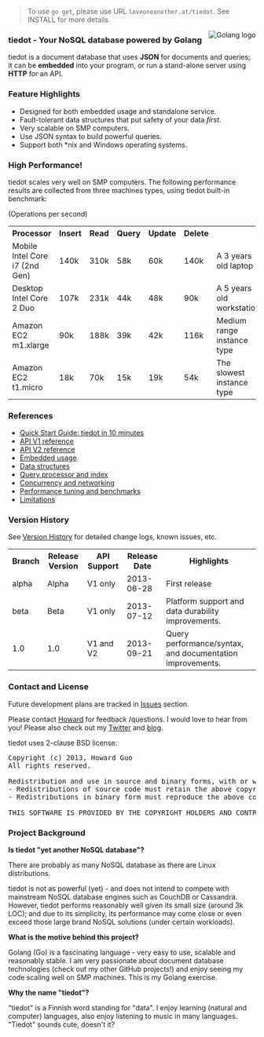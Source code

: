 > To use `go get`, please use URL `loveoneanother.at/tiedot`. See INSTALL for more details.

<img src="http://golang.org/doc/gopher/frontpage.png" alt="Golang logo" align="right"/>

### tiedot - Your NoSQL database powered by Golang

tiedot is a document database that uses __JSON__ for documents and queries; it can be __embedded__ into your program, or run a stand-alone server using __HTTP__ for an API.

### Feature Highlights

- Designed for both embedded usage and standalone service.
- Fault-tolerant data structures that put safety of your data *first*.
- Very scalable on SMP computers.
- Use JSON syntax to build powerful queries.
- Support both \*nix and Windows operating systems.

### High Performance!

tiedot scales very well on SMP computers. The following performance results are collected from three machines types, using tiedot built-in benchmark:

(Operations per second)
<table>
<tr>
  <th>Processor</th>
  <th>Insert</th>
  <th>Read</th>
  <th>Query</th>
  <th>Update</th>
  <th>Delete</th>
  <th></th>
</tr>
<tr>
  <td>Mobile Intel Core i7 (2nd Gen)</td>
  <td>140k</td>
  <td>310k</td>
  <td>58k</td>
  <td>60k</td>
  <td>140k</td>
  <td>A 3 years old laptop</td>
</tr>
<tr>
  <td>Desktop Intel Core 2 Duo</td>
  <td>107k</td>
  <td>231k</td>
  <td>44k</td>
  <td>48k</td>
  <td>90k</td>
  <td>A 5 years old workstation</td>
</tr>
<tr>
  <td>Amazon EC2 m1.xlarge</td>
  <td>90k</td>
  <td>188k</td>
  <td>39k</td>
  <td>42k</td>
  <td>116k</td>
  <td>Medium range instance type</td>
</tr>
<tr>
  <td>Amazon EC2 t1.micro</td>
  <td>18k</td>
  <td>70k</td> <td>15k</td>
  <td>19k</td>
  <td>54k</td>
  <td>The slowest instance type</td>
</tr>
</table>

### References

- [Quick Start Guide: tiedot in 10 minutes]
- [API V1 reference]
- [API V2 reference]
- [Embedded usage]
- [Data structures]
- [Query processor and index]
- [Concurrency and networking]
- [Performance tuning and benchmarks]
- [Limitations]

### Version History

See [Version History] for detailed change logs, known issues, etc.

<table>
<tr>
  <th>Branch</th>
  <th>Release Version</th>
  <th>API Support</th>
  <th>Release Date</th>
  <th>Highlights</th>
</tr>
<tr>
  <td>alpha</td>
  <td>Alpha</td>
  <td>V1 only</td>
  <td>2013-06-28</td>
  <td>First release</td>
</tr>
<tr>
  <td>beta</td>
  <td>Beta</td>
  <td>V1 only</td>
  <td>2013-07-12</td>
  <td>Platform support and data durability improvements.</td>
</tr>
<tr>
  <td>1.0</td>
  <td>1.0</td>
  <td>V1 and V2</td>
  <td>2013-09-21</td>
  <td>Query performance/syntax, and documentation improvements.</td>
</tr>
</table>

### Contact and License

Future development plans are tracked in [Issues] section.

Please contact [Howard] for feedback /questions. I would love to hear from you! Please also check out my [Twitter] and [blog].

tiedot uses 2-clause BSD license:
<pre>
Copyright (c) 2013, Howard Guo
All rights reserved.

Redistribution and use in source and binary forms, with or without modification, are permitted provided that the following conditions are met:
- Redistributions of source code must retain the above copyright notice, this list of conditions and the following disclaimer.
- Redistributions in binary form must reproduce the above copyright notice, this list of conditions and the following disclaimer in the documentation and/or other materials provided with the distribution.

THIS SOFTWARE IS PROVIDED BY THE COPYRIGHT HOLDERS AND CONTRIBUTORS "AS IS" AND ANY EXPRESS OR IMPLIED WARRANTIES, INCLUDING, BUT NOT LIMITED TO, THE IMPLIED WARRANTIES OF MERCHANTABILITY AND FITNESS FOR A PARTICULAR PURPOSE ARE DISCLAIMED. IN NO EVENT SHALL THE COPYRIGHT HOLDER OR CONTRIBUTORS BE LIABLE FOR ANY DIRECT, INDIRECT, INCIDENTAL, SPECIAL, EXEMPLARY, OR CONSEQUENTIAL DAMAGES (INCLUDING, BUT NOT LIMITED TO, PROCUREMENT OF SUBSTITUTE GOODS OR SERVICES; LOSS OF USE, DATA, OR PROFITS; OR BUSINESS INTERRUPTION) HOWEVER CAUSED AND ON ANY THEORY OF LIABILITY, WHETHER IN CONTRACT, STRICT LIABILITY, OR TORT (INCLUDING NEGLIGENCE OR OTHERWISE) ARISING IN ANY WAY OUT OF THE USE OF THIS SOFTWARE, EVEN IF ADVISED OF THE POSSIBILITY OF SUCH DAMAGE.
</pre>


### Project Background

__Is tiedot "yet another NoSQL database"?__

There are probably as many NoSQL database as there are Linux distributions.

tiedot is not as powerful (yet) - and does not intend to compete with mainstream NoSQL database engines such as CouchDB or Cassandra. However, tiedot performs reasonably well given its small size (around 3k LOC); and due to its simplicity, its performance may come close or even exceed those large brand NoSQL solutions (under certain workloads).

__What is the motive behind this project?__

Golang (Go) is a fascinating language - very easy to use, scalable and reasonably stable. I am very passionate about document database technologies (check out my other GitHub projects!) and enjoy seeing my code scaling well on SMP machines. This is my Golang exercise.

__Why the name "tiedot"?__

"tiedot" is a Finnish word standing for "data". I enjoy learning (natural and computer) languages, also enjoy listening to music in many languages. "Tiedot" sounds cute, doesn't it?

[Quick Start Guide: tiedot in 10 minutes]: https://github.com/HouzuoGuo/tiedot/wiki/Tutorial
[API V1 reference]: https://github.com/HouzuoGuo/tiedot/wiki/API-V1-Reference
[API V2 reference]: https://github.com/HouzuoGuo/tiedot/wiki/API-V2-Reference
[Version History]: https://github.com/HouzuoGuo/tiedot/wiki/Version-History
[Embedded usage]: https://github.com/HouzuoGuo/tiedot/wiki/Embedded-Usage
[Data structures]: https://github.com/HouzuoGuo/tiedot/wiki/Data-structures
[Query processor and index]: https://github.com/HouzuoGuo/tiedot/wiki/Query-processor-and-index
[Concurrency and networking]: https://github.com/HouzuoGuo/tiedot/wiki/Concurrency-and-networking
[Performance tuning and benchmarks]: https://github.com/HouzuoGuo/tiedot/wiki/Performance-tuning-and-benchmarks
[Limitations]: https://github.com/HouzuoGuo/tiedot/wiki/Limitations
[Howard]: mailto:guohouzuo@gmail.com
[Twitter]: https://twitter.com/hzguo
[blog]: http://allstarnix.blogspot.com.au
[Issues]: https://github.com/HouzuoGuo/tiedot/issues